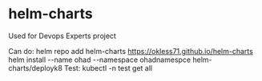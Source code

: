 # helm-charts
Used for Devops Experts project

Can do:
	helm repo add helm-charts https://okless71.github.io/helm-charts
	helm install --name ohad --namespace ohadnamespce helm-charts/deployk8
Test:
	kubectl -n test get all